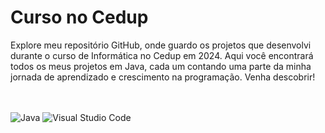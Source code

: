 <h1>Curso no Cedup</h1>

<p>Explore meu repositório GitHub, onde guardo os projetos que desenvolvi durante o curso de Informática no Cedup em 2024. Aqui você encontrará todos os meus projetos em Java, cada um contando uma parte da minha jornada de aprendizado e crescimento na programação. Venha descobrir!</p>

<br><br>
![Java](https://img.shields.io/badge/java-purple.svg?style=for-the-badge&logo=javalogoColor=%23D0A384)
![Visual Studio Code](https://img.shields.io/badge/Visual%20Studio%20Code-0078d7.svg?style=for-the-badge&logo=visual-studio-code&logoColor=white)
